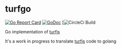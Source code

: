 # turfgo
[![Go Report Card](http://goreportcard.com/badge/hammerheadnav/turfgo)](http://goreportcard.com/report/hammerheadnav/turfgo)
[![GoDoc](https://godoc.org/github.com/hammerheadnav/turfgo?status.svg)](https://godoc.org/github.com/hammerheadnav/turfgo)
[![CircleCi Build](https://circleci.com/gh/hammerheadnav/turfgo.svg?&style=shield&circle-token=c22fb54f10acba8f119142e2ca61a3c8c3e01bdb)

Go implementation of [turfjs](http://turfjs.org/)

It's a work in progress to translate [turfjs](http://turfjs.org) code to golang
